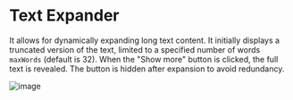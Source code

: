 # Text Expander

It allows for dynamically expanding long text content. It initially displays a truncated version of the text, limited to a specified number of words `maxWords` (default is 32). When the "Show more" button is clicked, the full text is revealed. The button is hidden after expansion to avoid redundancy.

![image](https://github.com/azlibdar/r-text-expander/assets/121456353/9f935571-cfc3-45c2-9363-4b4d81d464d8)
